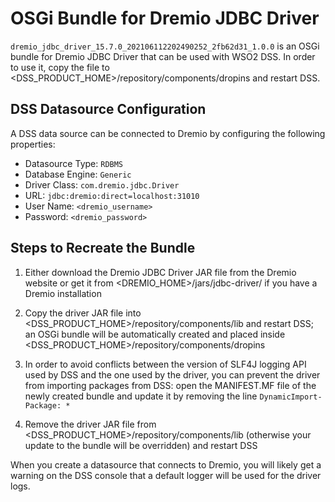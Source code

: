 # OSGi Bundle for Dremio JDBC Driver

`dremio_jdbc_driver_15.7.0_202106112202490252_2fb62d31_1.0.0` is an OSGi bundle for Dremio JDBC Driver that can be used with WSO2 DSS. In order to use it, copy the file to <DSS_PRODUCT_HOME>/repository/components/dropins and restart DSS.

## DSS Datasource Configuration

A DSS data source can be connected to Dremio by configuring the following properties:

* Datasource Type: `RDBMS`
* Database Engine: `Generic`
* Driver Class: `com.dremio.jdbc.Driver`
* URL: `jdbc:dremio:direct=localhost:31010`
* User Name: `<dremio_username>`
* Password: `<dremio_password>`

## Steps to Recreate the Bundle

1. Either download the Dremio JDBC Driver JAR file from the Dremio website or get it from <DREMIO_HOME>/jars/jdbc-driver/ if you have a Dremio installation

2. Copy the driver JAR file into <DSS_PRODUCT_HOME>/repository/components/lib and restart DSS; an OSGi bundle will be automatically created and placed inside <DSS_PRODUCT_HOME>/repository/components/dropins

3. In order to avoid conflicts between the version of SLF4J logging API used by DSS and the one used by the driver, you can prevent the driver from importing packages from DSS: open the MANIFEST.MF file of the newly created bundle and update it by removing the line `DynamicImport-Package: *`

4. Remove the driver JAR file from <DSS_PRODUCT_HOME>/repository/components/lib (otherwise your update to the bundle will be overridden) and restart DSS

When you create a datasource that connects to Dremio, you will likely get a warning on the DSS console that a default logger will be used for the driver logs.